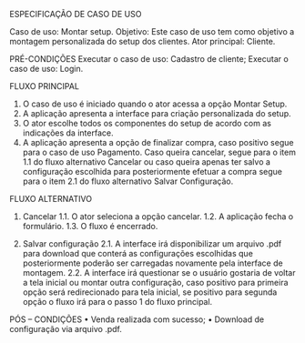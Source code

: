 ESPECIFICAÇÃO DE CASO DE USO

Caso de uso: Montar setup.
Objetivo: Este caso de uso tem como objetivo a montagem personalizada do setup dos clientes.
Ator principal: Cliente.

PRÉ-CONDIÇÕES
Executar o caso de uso: Cadastro de cliente;
Executar o caso de uso: Login.

FLUXO PRINCIPAL
1.	O caso de uso é iniciado quando o ator acessa a opção Montar Setup. 
2.	A aplicação apresenta a interface para criação personalizada do setup. 
3.	O ator escolhe todos os componentes do setup de acordo com as indicações da interface.
4.	A aplicação apresenta a opção de finalizar compra, caso positivo segue para o caso de uso Pagamento. Caso queira cancelar, segue para o item 1.1 do fluxo alternativo Cancelar ou caso queira apenas ter salvo a configuração escolhida para posteriormente efetuar a compra segue para o item 2.1 do fluxo alternativo Salvar Configuração.

FLUXO ALTERNATIVO
1.	Cancelar
1.1.	O ator seleciona a opção cancelar.
1.2.	A aplicação fecha o formulário.
1.3.	O fluxo é encerrado.

2.	Salvar configuração
2.1.	A interface irá disponibilizar um arquivo .pdf para download que conterá as configurações escolhidas que posteriormente poderão ser carregadas novamente pela interface de montagem.
2.2.	A interface irá questionar se o usuário gostaria de voltar a tela inicial ou montar outra configuração, caso positivo para primeira opção será redirecionado para tela inicial, se positivo para segunda opção o fluxo irá para o passo 1 do fluxo principal.

PÓS – CONDIÇÕES
•	Venda realizada com sucesso;
•	Download de configuração via arquivo .pdf.
